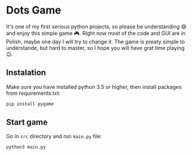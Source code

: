 # Dots Game

It's one of my first serious python projects, so please be understanding 😅 and enjoy this simple game 🎮. Right now most of the code and GUI are in Polish, maybe one day I will try to change it. The game is preaty simple to understande, but hard to master, so I hope you will have grat time playing 😉.

## Instalation

Make sure you have installed python 3.5 or higher, then install packages from requirements.txt:

```s
pip install pygame
```

## Start game

Go in `src` directory and run `main.py` file:

```s
python3 main.py
```